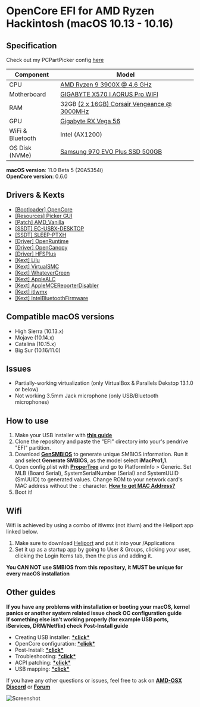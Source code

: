 # OpenCore EFI for AMD Ryzen Hackintosh (macOS 10.13 - 10.16)

## Specification
Check out my PCPartPicker config [here](https://pcpartpicker.com/list/8gkz27)

| **Component** | **Model** |
| ------------- | --------- |
| CPU | [AMD Ryzen 9 3900X @ 4.6 GHz](https://www.amazon.com/gp/product/B07SXMZLP9/ref=ppx_yo_dt_b_asin_title_o06_s00?ie=UTF8&psc=1) |
| Motherboard | [GIGABYTE X570 I AORUS Pro WIFI](https://www.amazon.com/gp/product/B07T9PC9ZZ/ref=ppx_yo_dt_b_asin_title_o06_s00?ie=UTF8&psc=1) |
| RAM | 32GB [(2 x 16GB) Corsair Vengeance @ 3000MHz](https://www.newegg.com/g-skill-32gb-288-pin-ddr4-sdram/p/N82E16820232218?Item=N82E16820232218) |
| GPU | [Gigabyte RX Vega 56]() |
| WiFi & Bluetooth | Intel (AX1200) |
| OS Disk (NVMe) | [Samsung 970 EVO Plus SSD 500GB](https://www.amazon.com/gp/product/B07M7Q21N7/ref=ppx_yo_dt_b_asin_title_o05_s00?ie=UTF8&psc=1) |

**macOS version**: 11.0 Beta 5 (20A5354i)  
**OpenCore version**: 0.6.0  

## Drivers & Kexts
 - [[Bootloader] OpenCore](https://github.com/acidanthera/OpenCorePkg)
 - [[Resources] Picker GUI](https://github.com/acidanthera/OcBinaryData/tree/master/Resources)
 - [[Patch] AMD_Vanilla](https://github.com/AMD-OSX/AMD_Vanilla)
 - [[SSDT] EC-USBX-DESKTOP](https://github.com/dortania/Getting-Started-With-ACPI/blob/master/extra-files/compiled/SSDT-EC-USBX-DESKTOP.aml)
 - [[SSDT] SLEEP-PTXH](./OC/ACPI/SSDT-SLEEP-PTXH.aml)
 - [[Driver] OpenRuntime](https://github.com/acidanthera/OpenCorePkg)
 - [[Driver] OpenCanopy](https://github.com/acidanthera/OpenCorePkg)
 - [[Driver] HFSPlus](https://github.com/acidanthera/OcBinaryData/blob/master/Drivers/HfsPlus.efi)
 - [[Kext] Lilu](https://github.com/acidanthera/Lilu)
 - [[Kext] VirtualSMC](https://github.com/acidanthera/VirtualSMC)
 - [[Kext] WhateverGreen](https://github.com/acidanthera/WhateverGreen)
 - [[Kext] AppleALC](https://github.com/acidanthera/AppleALC)
 - [[Kext] AppleMCEReporterDisabler](https://github.com/AMD-OSX/AMD_Vanilla/blob/experimental-opencore/Extra/AppleMCEReporterDisabler.kext.zip)
 - [[Kext] itlwmx](https://github.com/OpenIntelWireless/itlwm)
 - [[Kext] IntelBluetoothFirmware](https://github.com/OpenIntelWireless/IntelBluetoothFirmware)

## Compatible macOS versions
 - High Sierra (10.13.x)
 - Mojave (10.14.x)
 - Catalina (10.15.x)
 - Big Sur (10.16/11.0)

## Issues
 - Partially-working virtualization (only VirtualBox & Parallels Dekstop 13.1.0 or below)
 - Not working 3.5mm Jack microphone (only USB/Bluetooth microphones)

## How to use
  1. Make your USB installer with [**this guide**](https://dortania.github.io/OpenCore-Install-Guide/installer-guide/)
  2. Clone the repository and paste the "EFI" directory into your's pendrive "EFI" partition.
  3. Download [**GenSMBIOS**](https://github.com/corpnewt/GenSMBIOS) to generate unique SMBIOS information. Run it and select **Generate SMBIOS**, as the model select **iMacPro1,1**.
  4. Open config.plist with [**ProperTree**](https://github.com/corpnewt/ProperTree) and go to PlatformInfo > Generic. Set MLB (Board Serial), SystemSerialNumber (Serial) and SystemUUID (SmUUID) to generated values. Change ROM to your network card's MAC address without the `:` character. [**How to get MAC Address?**](https://www.wikihow.com/Find-the-MAC-Address-of-Your-Computer)
  5. Boot it!
  
## Wifi
Wifi is achieved by using a combo of itlwmx (not itlwm) and the Heliport app linked below.

  1. Make sure to download [Heliport](https://github.com/OpenIntelWireless/HeliPort) and put it into your /Applications
  2. Set it up as a startup app by going to User & Groups, clicking your user, clicking the Login Items tab, then the plus and adding it.

**You CAN NOT use SMBIOS from this repository, it MUST be unique for every macOS installation**

## Other guides
**If you have any problems with installation or booting your macOS, kernel panics or another system related issue check OC configuration guide**  
**If something else isn't working properly (for example USB ports, iServices, DRM/Netflix) check Post-Install guide**
 - Creating USB installer: [**\*click\***](https://dortania.github.io/OpenCore-Install-Guide/installer-guide/)
 - OpenCore configuration: [**\*click\***](https://dortania.github.io/OpenCore-Install-Guide/AMD/zen.html)
 - Post-Install: [**\*click\***](https://dortania.github.io/OpenCore-Post-Install/)
 - Troubleshooting: [**\*click\***](https://dortania.github.io/OpenCore-Post-Install/)
 - ACPI patching: [**\*click\***](https://dortania.github.io/Getting-Started-With-ACPI/)
 - USB mapping: [**\*click\***](https://dortania.github.io/OpenCore-Post-Install/usb/)


If you have any other questions or issues, feel free to ask on [**AMD-OSX Discord**](https://discord.gg/EfCYAJW) or [**Forum**](https://forum.amd-osx.com)  

![Screenshot](/screenshot.png?raw=true)
